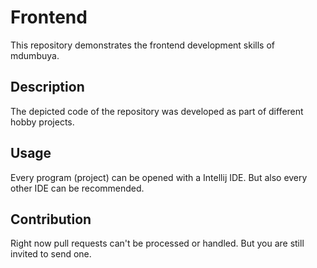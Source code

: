 # Frontend
This repository demonstrates the frontend development skills of mdumbuya.

## Description 
The depicted code of the repository was developed as part of different hobby projects. 

## Usage 
Every program (project) can be opened with a Intellij IDE. But also every other IDE can be recommended. 

## Contribution
Right now pull requests can't be processed or handled. But you are still invited to send one. 
